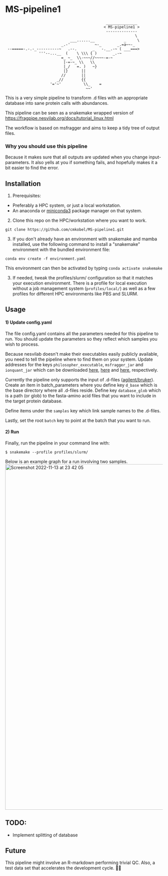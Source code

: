 # MS-pipeline1


```
                                             ______________ 
                                            < MS-pipeline1 >
                                             -------------- 
                                                          \ 
                             ___......__             _     \
                         _.-'           ~-_       _.=a~~-_  
 --=====-.-.-_----------~   .--.       _   -.__.-~ ( ___===>
               '''--...__  (    \ \\\ { )       _.-~        
                         =_ ~_  \\-~~~//~~~~-=-~            
                          |-=-~_ \\   \\                    
                          |_/   =. )   ~}                   
                          |}      ||                        
                         //       ||                        
                       _//        {{                        
                    '='~'          \\_    =                 
                                    ~~'    
```




This is a very simple pipeline to transform .d files with an appropriate database into sane protein calls with abundances.

This pipeline can be seen as a snakemake wrapped version of https://fragpipe.nesvilab.org/docs/tutorial_linux.html

The workflow is based on msfragger and aims to keep a tidy tree of output files.

### Why you should use this pipeline

Because it makes sure that all outputs are updated when you change input-parameters. It also yells at you if something fails, and hopefully makes it a bit easier to find the error.


## Installation
1) Prerequisites:
  - Preferably a HPC system, or just a local workstation.
  - An anaconda or [miniconda3](https://conda.io/projects/conda/en/latest/user-guide/install/index.html) package manager on that system.

2) Clone this repo on the HPC/workstation where you want to work.
```
git clone https://github.com/cmkobel/MS-pipeline1.git
```

3) If you don't already have an environment with snakemake and mamba installed, use the following command to install a "snakemake" environment with the bundled environment file:
```
conda env create -f environment.yaml
```

This environment can then be activated by typing `conda activate snakemake`


3) If needed, tweak the profiles/slurm/<file> configuration so that it matches your execution environment. There is a profile for local execution without a job management system (`profiles/local/`) as well as a few profiles for different HPC environments like PBS and SLURM. 
  

## Usage

#### 1) Update config.yaml

The file config.yaml contains all the parameters needed for this pipeline to run. You should update the parameters so they reflect which samples you wish to process.

Because nesvilab doesn't make their executables easily publicly available, you need to tell the pipeline where to find them on your system. Update addresses for the keys `philosopher_executable`, `msfragger_jar` and `ionquant_jar` which can be downloaded [here](https://github.com/nesvilab/philosopher/releases/latest), [here](https://github.com/Nesvilab/MSFragger/wiki/Preparing-MSFragger#Downloading-MSFragger) and [here](https://github.com/Nesvilab/IonQuant#download), respectively. 


Currently the pipeline only supports the input of .d-files ([agilent/bruker](https://en.wikipedia.org/wiki/Mass_spectrometry_data_format#Proprietary_formats)). Create an item in batch_parameters where you define key `d_base` which is the base directory where all .d-files reside. Define key `database_glob` which is a path (or glob) to the fasta-amino acid files that you want to include in the target protein database.

Define items under the `samples` key which link sample names to the .d-files.

Lastly, set the root `batch` key to point at the batch that you want to run.

#### 2) Run

Finally, run the pipeline in your command line with:
```
$ snakemake --profile profiles/slurm/
```

Below is an example graph for a run involving two samples.
<img width="1102" alt="Screenshot 2022-11-13 at 23 42 05" src="https://user-images.githubusercontent.com/5913696/201522237-72a0262d-fa92-4368-9da7-695043b08747.png">


## TODO:
  - Implement splitting of database


## Future

This pipeline might involve an R-markdown performing trivial QC.
Also, a test data set that accelerates the development cycle. 🚴‍♀️






